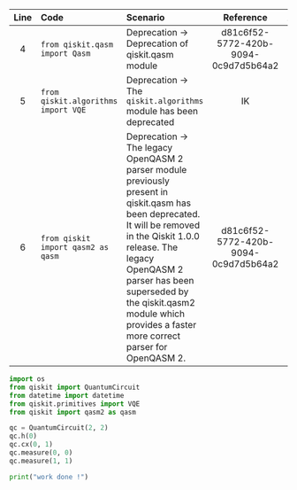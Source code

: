 | Line | Code | Scenario | Reference | Artifact | Refactoring |
| :--: | :--- | :------- | :-------: | :------- | :---------- |
| 4 | `from qiskit.qasm import Qasm` | Deprecation -> Deprecation of qiskit.qasm module | d81c6f52-5772-420b-9094-0c9d7d5b64a2 | qiskit.qasm | |
| 5 | `from qiskit.algorithms import VQE` | Deprecation -> The `qiskit.algorithms` module has been deprecated | IK | qiskit.algorithms.VQE | `from qiskit.primitives import VQE` |
| 6 | `from qiskit import qasm2 as qasm` | Deprecation -> The legacy OpenQASM 2 parser module previously present in qiskit.qasm has been deprecated. It will be removed in the Qiskit 1.0.0 release. The legacy OpenQASM 2 parser has been superseded by the qiskit.qasm2 module which provides a faster more correct parser for OpenQASM 2. | d81c6f52-5772-420b-9094-0c9d7d5b64a2 | qiskit.qasm | |


```python
import os
from qiskit import QuantumCircuit
from datetime import datetime
from qiskit.primitives import VQE
from qiskit import qasm2 as qasm

qc = QuantumCircuit(2, 2)
qc.h(0)
qc.cx(0, 1)
qc.measure(0, 0)
qc.measure(1, 1)

print("work done !")
```